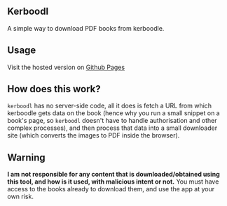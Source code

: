 ## Kerboodl
A simple way to download PDF books from kerboodle.

## Usage
Visit the hosted version on [Github Pages](https://f1shy-dev.github.io/kerboodl)

## How does this work?
`kerboodl` has no server-side code, all it does is fetch a URL from which kerboodle gets data on the book (hence why you run a small snippet on a book's page, so `kerboodl` doesn't have to handle authorisation and other complex processes), and then process that data into a small downloader site (which converts the images to PDF inside the browser).

## Warning
**I am not responsible for any content that is downloaded/obtained using this tool, and how is it used, with malicious intent or not.** You must have access to the books already to download them, and use the app at your own risk. 
